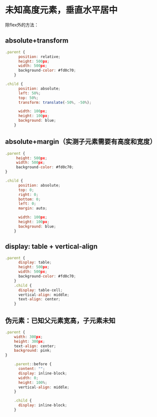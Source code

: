 # 未知高度元素，垂直水平居中

除flex外的方法：

## absolute+transform

```jsx
.parent {
      position: relative;
      height: 500px;
      width: 500px;
      background-color: #fd0c70;
    }

.child {
      position: absolute;
      left: 50%;
      top: 50%;
      transform: translate(-50%, -50%);

      width: 100px;
      height: 100px;
      background: blue;
    }
```

## absolute+margin（实测子元素需要有高度和宽度）

```jsx
.parent {
     height: 500px;
     width: 500px;
     background-color: #fd0c70;
}

.child {
      position: absolute;
      top: 0;
      right: 0;
      bottom: 0;
      left: 0;
      margin: auto;

      width: 100px;
      height: 100px;
      background: blue;
    }
```

## display: table + vertical-align

```jsx
.parent {
      display: table;
      height: 500px;
      width: 500px;
      background-color: #fd0c70;
    }
    .child {
      display: table-cell;
      vertical-align: middle;
      text-align: center;
    }
```

## 伪元素：已知父元素宽高，子元素未知

```jsx
.parent {
    width: 300px;
    height: 300px;
    text-align: center;
    background: pink;
}

    .parent::before {
      content: "";
      display: inline-block;
      width: 0;
      height: 100%;
      vertical-align: middle;
    }

    .child {
      display: inline-block;
    }
```